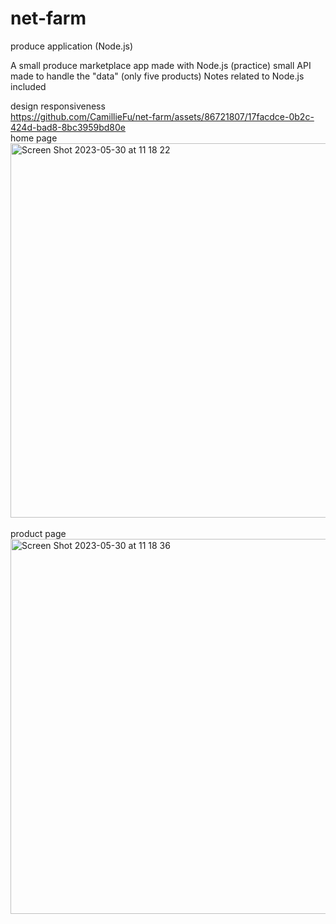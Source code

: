 # net-farm
produce application (Node.js)

A small produce marketplace app made with Node.js (practice)
small API made to handle the "data" (only five products)
Notes related to Node.js included

design responsiveness <br />
https://github.com/CamillieFu/net-farm/assets/86721807/17facdce-0b2c-424d-bad8-8bc3959bd80e
<br />
home page <br />
<img width="599" alt="Screen Shot 2023-05-30 at 11 18 22" src="https://github.com/CamillieFu/net-farm/assets/86721807/8c1dd5a4-baef-4076-8b9b-bd33966eed0a">
<br />
<br />
product page <br />
<img width="600" alt="Screen Shot 2023-05-30 at 11 18 36" src="https://github.com/CamillieFu/net-farm/assets/86721807/d825f06e-9791-4628-943d-cd1232831efa">
<br />

